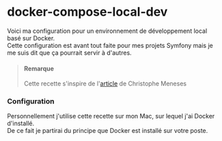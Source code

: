 # docker-compose-local-dev

Voici ma configuration pour un environnement de développement local basé sur Docker.  
Cette configuration est avant tout faite pour mes projets Symfony mais je me suis dit que ça pourrait servir à d'autres.

> #### Remarque
> Cette recette s'inspire de l'[article](http://www.christophe-meneses.fr/article/developper-une-application-symfony-avec-docker-version-php-fpm) de Christophe Meneses

### Configuration #
Personnellement j'utilise cette recette sur mon Mac, sur lequel j'ai Docker d'installé.  
De ce fait je partirai du principe que Docker est installé sur votre poste.
